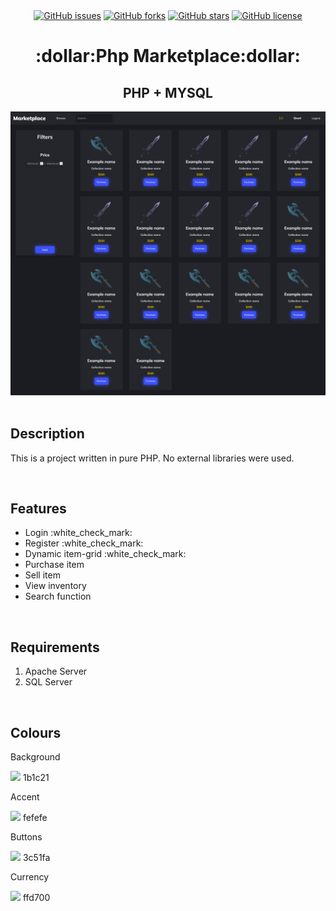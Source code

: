 <div align='center'>
  <a href="https://github.com/SivertGullbergHansen/phpMarketPlace/issues"><img alt="GitHub issues" src="https://img.shields.io/github/issues/SivertGullbergHansen/phpMarketPlace"></a>
  <a href="https://github.com/SivertGullbergHansen/phpMarketPlace/network"><img alt="GitHub forks" src="https://img.shields.io/github/forks/SivertGullbergHansen/phpMarketPlace"></a>
  <a href="https://github.com/SivertGullbergHansen/phpMarketPlace/stargazers"><img alt="GitHub stars" src="https://img.shields.io/github/stars/SivertGullbergHansen/phpMarketPlace"></a>
  <a href="https://github.com/SivertGullbergHansen/phpMarketPlace"><img alt="GitHub license" src="https://img.shields.io/github/license/SivertGullbergHansen/phpMarketPlace"></a>
  <br/>
  
  <h1>:dollar:Php Marketplace:dollar:</h1>  
  <h2>PHP + MYSQL</h2>
  <img src="img/preview/screenshot1.png" alt="A screenshot preview of this project's browse-page">
</div>
<br/>

<div align='left'>
  <h2>Description</h3>
  <p>This is a project written in pure PHP. No external libraries were used.</p>
  <br/>
  
  <h2>Features</h2>
  <ul>
    <li>Login :white_check_mark:</li>
    <li>Register :white_check_mark:</li>
    <li>Dynamic item-grid :white_check_mark:</li>
    <li>Purchase item</li>
    <li>Sell item</li>
    <li>View inventory</li>
    <li>Search function</li>
  </ul>
  <br/>
  
  <h2>Requirements</h1>
  <ol>
    <li>Apache Server</li>
    <li>SQL Server</li>
  </ol>
  <br/>
  
  <h2>Colours</h2>
  <p>Background</p>
  <p><img src='https://via.placeholder.com/15/1b1c21/000000?text=+'> 1b1c21</p>
  <p>Accent</p>
  <p><img src='https://via.placeholder.com/15/fefefe/000000?text=+'> fefefe</p>
  <p>Buttons</p>
  <p><img src='https://via.placeholder.com/15/3c51fa/000000?text=+'> 3c51fa</p>
  <p>Currency</p>
  <p><img src='https://via.placeholder.com/15/ffd700/000000?text=+'> ffd700</p>
  
</div>
